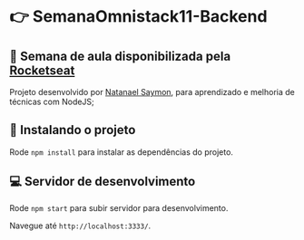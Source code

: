 # :point_right: SemanaOmnistack11-Backend
## :pushpin: Semana de aula disponibilizada pela [Rocketseat](https://rocketseat.com.br/)

Projeto desenvolvido por [Natanael Saymon](https://www.linkedin.com/in/natanael-saymon-de-souza-2b9b18145/), para aprendizado e melhoria de técnicas com NodeJS;

## :rocket: Instalando o projeto

Rode `npm install` para instalar as dependências do projeto.

## :computer: Servidor de desenvolvimento

Rode `npm start` para subir servidor para desenvolvimento. 

Navegue até `http://localhost:3333/`. 